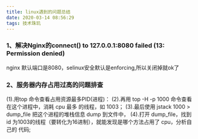 ```yaml
---
title: linux遇到的问题总结
date: 2020-03-14 08:56:29
tags: 技术珠玑
---
```


### 1、解决Nginx的connect() to 127.0.0.1:8080 failed (13: Permission denied)

  nginx 默认端口是8080，selinux安全默认是enforcing,所以关闭掉就ok了

### 2、服务器内存占用过高的问题排查

   (1).用top 命令查看占用资源最多PID(进程)：
   (2).再用 top -H -p  1000 命令查看在这个进程中，消耗 cpu 最多 的线程，如 1003；
   (3).最后使用 jstack 1000 > dump_file 把这个进程的堆栈信息 dump 到文件中，
   (4).打开 dump_file，找到 id 为1003的线程（要转化为16进制），就能发现是哪个方法占用了 cpu，分析自己的    代码;


